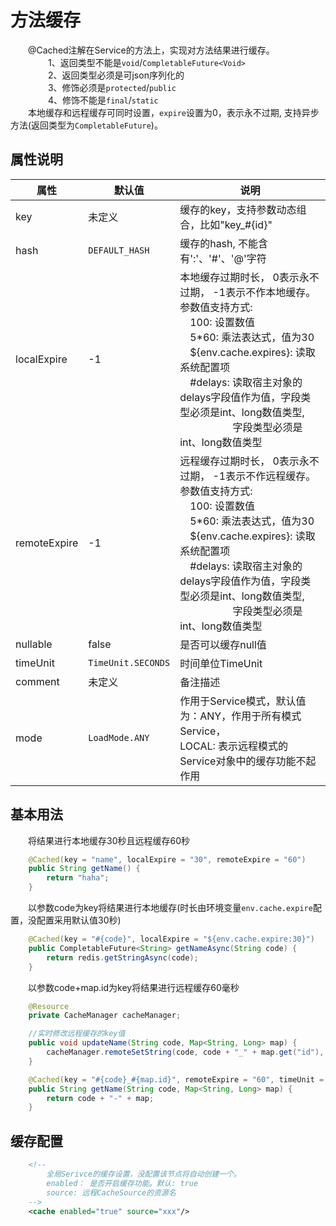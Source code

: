# 方法缓存
&emsp;&emsp;@Cached注解在Service的方法上，实现对方法结果进行缓存。      
&emsp;&emsp;&emsp;&emsp; 1、返回类型不能是```void```/```CompletableFuture<Void>```<br>
&emsp;&emsp;&emsp;&emsp; 2、返回类型必须是可json序列化的  <br>
&emsp;&emsp;&emsp;&emsp; 3、修饰必须是```protected```/```public```  <br>
&emsp;&emsp;&emsp;&emsp; 4、修饰不能是```final```/```static```  <br>
&emsp;&emsp;本地缓存和远程缓存可同时设置，```expire```设置为0，表示永不过期, 支持异步方法(返回类型为```CompletableFuture```)。

## 属性说明
|属性|默认值|说明|
| --- | --- | --- |
|key|未定义|缓存的key，支持参数动态组合，比如"key_#{id}"|
|hash|```DEFAULT_HASH```|缓存的hash, 不能含有':'、'#'、'@'字符|
|localExpire|-1|本地缓存过期时长， 0表示永不过期， -1表示不作本地缓存。 <br> 参数值支持方式:<br> &emsp;100: 设置数值 <br> &emsp;5*60: 乘法表达式，值为30 <br> &emsp;${env.cache.expires}: 读取系统配置项 <br> &emsp;#delays: 读取宿主对象的delays字段值作为值，字段类型必须是int、long数值类型, <br> &emsp;&emsp;&emsp;&emsp;&emsp; 字段类型必须是int、long数值类型 |
|remoteExpire|-1|远程缓存过期时长， 0表示永不过期， -1表示不作远程缓存。 <br> 参数值支持方式:<br> &emsp;100: 设置数值 <br> &emsp;5*60: 乘法表达式，值为30 <br> &emsp;${env.cache.expires}: 读取系统配置项 <br> &emsp;#delays: 读取宿主对象的delays字段值作为值，字段类型必须是int、long数值类型, <br> &emsp;&emsp;&emsp;&emsp;&emsp; 字段类型必须是int、long数值类型 |
|nullable|false|是否可以缓存null值|
|timeUnit|```TimeUnit.SECONDS```|时间单位TimeUnit|
|comment|未定义|备注描述|
|mode|```LoadMode.ANY```|作用于Service模式，默认值为：ANY，作用于所有模式Service，<br> LOCAL: 表示远程模式的Service对象中的缓存功能不起作用|

## 基本用法
&emsp;&emsp;将结果进行本地缓存30秒且远程缓存60秒
```java
    @Cached(key = "name", localExpire = "30", remoteExpire = "60")
    public String getName() {
        return "haha";
    }
```

&emsp;&emsp;以参数code为key将结果进行本地缓存(时长由环境变量```env.cache.expire```配置，没配置采用默认值30秒)
```java
    @Cached(key = "#{code}", localExpire = "${env.cache.expire:30}")
    public CompletableFuture<String> getNameAsync(String code) {
        return redis.getStringAsync(code);
    }
```

&emsp;&emsp;以参数code+map.id为key将结果进行远程缓存60毫秒
```java
    @Resource
    private CacheManager cacheManager;

    //实时修改远程缓存的key值
    public void updateName(String code, Map<String, Long> map) {
        cacheManager.remoteSetString(code, code + "_" + map.get("id"), Duration.ofMillis(60));
    }

    @Cached(key = "#{code}_#{map.id}", remoteExpire = "60", timeUnit = TimeUnit.MILLISECONDS)
    public String getName(String code, Map<String, Long> map) {
        return code + "-" + map;
    }
```

## 缓存配置
```xml
    <!--
        全局Serivce的缓存设置，没配置该节点将自动创建一个。
        enabled： 是否开启缓存功能。默认: true
        source: 远程CacheSource的资源名
    -->
    <cache enabled="true" source="xxx"/>
```